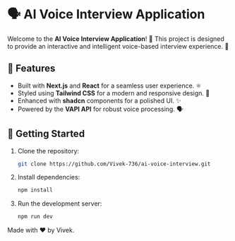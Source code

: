# 🗣️ AI Voice Interview Application

Welcome to the **AI Voice Interview Application**! 🎉 This project is designed to provide an interactive and intelligent voice-based interview experience. 🚀

## 🌟 Features

- Built with **Next.js** and **React** for a seamless user experience. ⚛️
- Styled using **Tailwind CSS** for a modern and responsive design. 🎨
- Enhanced with **shadcn** components for a polished UI. ✨
- Powered by the **VAPI API** for robust voice processing. 🗣️


## 🚀 Getting Started

1. Clone the repository:
    ```bash
    git clone https://github.com/Vivek-736/ai-voice-interview.git
    ```
2. Install dependencies:
    ```bash
    npm install
    ```
3. Run the development server:
    ```bash
    npm run dev
    ```

Made with ❤️ by Vivek.